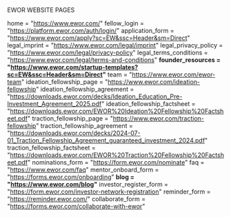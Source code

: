 EWOR WEBSITE PAGES

home = "https://www.ewor.com/"
fellow_login = "https://platform.ewor.com/auth/login/"
application_form = "https://www.ewor.com/apply?sc=EW&ssc=Header&sm=Direct"
legal_imprint = "https://www.ewor.com/legal/imprint"
legal_privacy_policy = "https://www.ewor.com/legal/privacy-policy"
legal_terms_conditions = "https://www.ewor.com/legal/terms-and-conditions"
**founder_resources = "https://www.ewor.com/startup-templates?sc=EW&ssc=Header&sm=Direct"**
team = "https://www.ewor.com/ewor-team"
ideation_fellowship_page = "https://www.ewor.com/ideation-fellowship"
ideation_fellowship_agreement = "https://downloads.ewor.com/decks/Ideation_Education_Pre-Investment_Agreement_2025.pdf"
ideation_fellowship_factsheet = "https://downloads.ewor.com/EWOR%20Ideation%20Fellowship%20Factsheet.pdf"
traction_fellowship_page = "https://www.ewor.com/traction-fellowship"
traction_fellowship_agreement = "https://downloads.ewor.com/decks/2024-07-01_Traction_Fellowship_Agreement_guaranteed_investment_2024.pdf"
traction_fellowship_factsheet = "https://downloads.ewor.com/EWOR%20Traction%20Fellowship%20Factsheet.pdf"
nominations_form = "https://form.ewor.com/nominate"
faq = "https://www.ewor.com/faq"
mentor_onboard_form = "https://forms.ewor.com/onboarding"
**blog = "https://www.ewor.com/blog"**
investor_register_form = "https://form.ewor.com/investor-network-registration"
reminder_form = "https://reminder.ewor.com/"
collaborate_form = "https://forms.ewor.com/collaborate-with-ewor"

